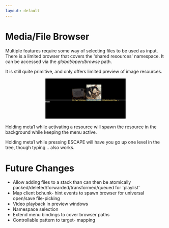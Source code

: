 ```yaml
---
layout: default
---
```


# Media/File Browser
Multiple features require some way of selecting files to be used as input.
There is a limited browser that covers the 'shared resources' namespace.
It can be accessed via the <i>global/open/browse</i> path.

It is still quite primitive, and only offers limited preview of image
resources.

<center><a href="images/browser.png">
	<img alt="browser" src="images/browser.png" style="width: 50%"/>
</a></center>

Holding meta1 while activating a resource will spawn the resource in the
background while keeping the menu active.

Holding meta1 while pressing ESCAPE will have you go up one level in the
tree, though typing .. also works.

# Future Changes
- Allow adding files to a stack than can then be atomically
  packed/deleted/forwarded/transformed/queued for 'playlist'
- Map client bchunk- hint events to spawn browser for universal
  open/save file-picking
- Video playback in preview windows
- Namespace selection
- Extend menu bindings to cover browser paths
- Controllable pattern to target- mapping
